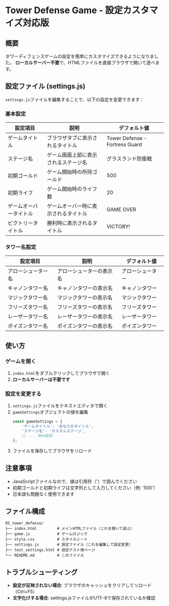 # Tower Defense Game - 設定カスタマイズ対応版

## 概要
タワーディフェンスゲームの設定を簡単にカスタマイズできるようになりました。
**ローカルサーバー不要**で、HTMLファイルを直接ブラウザで開いて遊べます。

## 設定ファイル (settings.js)

`settings.js`ファイルを編集することで、以下の設定を変更できます：

### 基本設定
| 設定項目 | 説明 | デフォルト値 |
|---------|------|------------|
| ゲームタイトル | ブラウザタブに表示されるタイトル | Tower Defense - Fortress Guard |
| ステージ名 | ゲーム画面上部に表示されるステージ名 | グラスランド防衛戦 |
| 初期ゴールド | ゲーム開始時の所持ゴールド | 500 |
| 初期ライフ | ゲーム開始時のライフ数 | 20 |
| ゲームオーバータイトル | ゲームオーバー時に表示されるタイトル | GAME OVER |
| ビクトリータイトル | 勝利時に表示されるタイトル | VICTORY! |

### タワー名設定
| 設定項目 | 説明 | デフォルト値 |
|---------|------|------------|
| アローシューター名 | アローシューターの表示名 | アローシューター |
| キャノンタワー名 | キャノンタワーの表示名 | キャノンタワー |
| マジックタワー名 | マジックタワーの表示名 | マジックタワー |
| フリーズタワー名 | フリーズタワーの表示名 | フリーズタワー |
| レーザータワー名 | レーザータワーの表示名 | レーザータワー |
| ポイズンタワー名 | ポイズンタワーの表示名 | ポイズンタワー |

## 使い方

### ゲームを開く
1. `index.html`をダブルクリックしてブラウザで開く
2. **ローカルサーバーは不要です**

### 設定を変更する
1. `settings.js`ファイルをテキストエディタで開く
2. `gameSettings`オブジェクトの値を編集
   ```javascript
   const gameSettings = {
       'ゲームタイトル': 'あなたのタイトル',
       'ステージ名': 'カスタムステージ',
       // ... 他の設定
   };
   ```
3. ファイルを保存してブラウザをリロード

## 注意事項

- JavaScriptファイルなので、値は引用符（'）で囲んでください
- 初期ゴールドと初期ライフは文字列として入力してください（例: '500'）
- 日本語も問題なく使用できます

## ファイル構成

```
05_tower_defense/
├── index.html         # メインHTMLファイル（これを開いて遊ぶ）
├── game.js            # ゲームロジック
├── style.css          # スタイルシート
├── settings.js        # 設定ファイル（これを編集して設定変更）
├── test_settings.html # 設定テスト用ページ
└── README.md          # このファイル
```

## トラブルシューティング

- **設定が反映されない場合**: ブラウザのキャッシュをクリアしてリロード（Ctrl+F5）
- **文字化けする場合**: settings.jsファイルがUTF-8で保存されているか確認